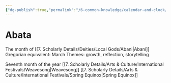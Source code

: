 ```yaml
---
{"dg-publish":true,"permalink":"/6-common-knowledge/calendar-and-clock/months/abata/","noteIcon":""}
---
```


# Abata

The month of [[7. Scholarly Details/Deities/Local Gods/Abani\|Abani]] 
Gregorian equivalent: March
Themes: growth, reflection, storytelling

Seventh month of the year
[[7. Scholarly Details/Arts & Culture/International Festivals/Weavesong\|Weavesong]] 
[[7. Scholarly Details/Arts & Culture/International Festivals/Spring Equinox\|Spring Equinox]] 